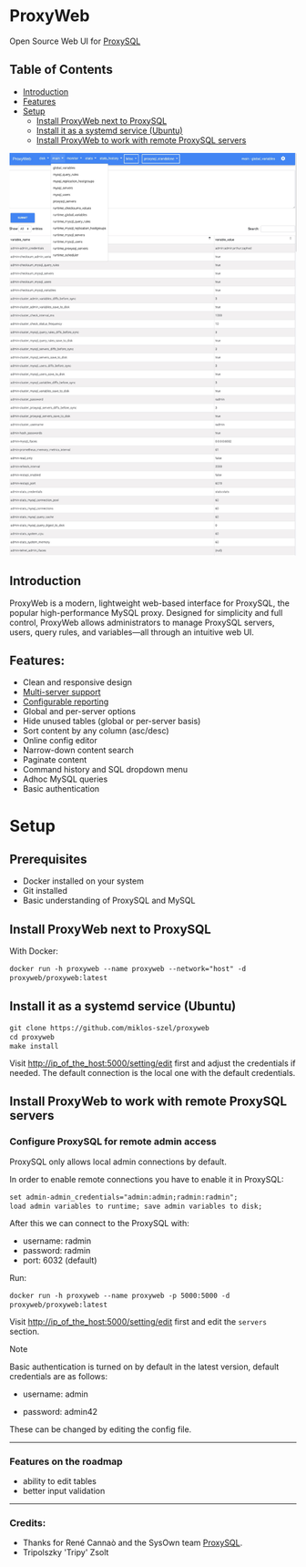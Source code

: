 # ProxyWeb
Open Source Web UI for [ProxySQL](https://proxysql.com/)

## Table of Contents

- [Introduction](#introduction)
- [Features](#features)
- [Setup](#setup)
  - [Install ProxyWeb next to ProxySQL](#install-proxyweb-next-to-proxysql)
  - [Install it as a systemd service (Ubuntu)](#install-it-as-a-systemd-service-ubuntu)
  - [Install ProxyWeb to work with remote ProxySQL servers](#install-proxyweb-to-work-with-remote-proxysql-servers)


![ProxyWeb ui](misc/images/ProxyWeb_main.jpg)

## Introduction
ProxyWeb is a modern, lightweight web-based interface for ProxySQL, the popular high-performance MySQL proxy. Designed for simplicity and full control, ProxyWeb allows administrators to manage ProxySQL servers, users, query rules, and variables—all through an intuitive web UI.

## Features:
- Clean and responsive design
- [Multi-server support](misc/images/ProxyWeb_servers.jpg)
- [Configurable reporting](misc/images/ProxyWeb_report.jpg)
- Global and per-server options
- Hide unused tables (global or per-server basis)
- Sort content by any column (asc/desc)
- Online config editor
- Narrow-down content search
- Paginate content
- Command history and SQL dropdown menu 
- Adhoc MySQL queries
- Basic authentication


# Setup

## Prerequisites

- Docker installed on your system
- Git installed
- Basic understanding of ProxySQL and MySQL

## Install ProxyWeb next to ProxySQL
With Docker:
```
docker run -h proxyweb --name proxyweb --network="host" -d proxyweb/proxyweb:latest
```
## Install it as a systemd service (Ubuntu)
```
git clone https://github.com/miklos-szel/proxyweb
cd proxyweb
make install
```
Visit  [http://ip_of_the_host:5000/setting/edit](http://ip_of_the_host:5000/setting/edit) first and adjust the credentials if needed.
The default connection is the local one with the default credentials.


## Install ProxyWeb to work with remote ProxySQL servers
### Configure ProxySQL for remote admin access

ProxySQL only allows local admin connections by default.

In order to enable remote connections you have to enable it in ProxySQL:

```
set admin-admin_credentials="admin:admin;radmin:radmin";
load admin variables to runtime; save admin variables to disk;
```

After this we can connect to the ProxySQL with:
- username: radmin
- password: radmin
- port: 6032 (default)

Run:
```
docker run -h proxyweb --name proxyweb -p 5000:5000 -d proxyweb/proxyweb:latest
```

Visit [http://ip_of_the_host:5000/setting/edit](http://ip_of_the_host:5000/setting/edit) first and edit the `servers`
section.

> [!NOTE]  
> Basic authentication is turned on by default in the latest version, default credentials are as follows:
>
> - username: admin 
>
> - password: admin42
> 
> These can be changed by editing the config file.


---

### Features on the roadmap
- ability to edit tables
- better input validation

---
### Credits:

- Thanks for René Cannaò and the SysOwn team  [ProxySQL](https://proxysql.com/).
- Tripolszky 'Tripy' Zsolt


